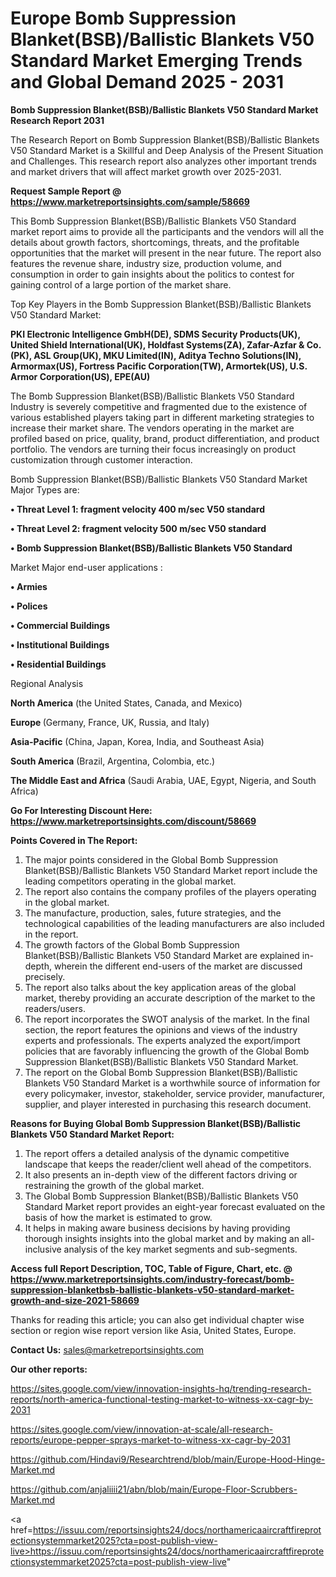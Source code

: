 # Europe Bomb Suppression Blanket(BSB)/Ballistic Blankets V50 Standard Market Emerging Trends and Global Demand 2025 - 2031

<strong>Bomb Suppression Blanket(BSB)/Ballistic Blankets V50 Standard Market Research Report 2031</strong>

The Research Report on Bomb Suppression Blanket(BSB)/Ballistic Blankets V50 Standard Market is a Skillful and Deep Analysis of the Present Situation and Challenges. This research report also analyzes other important trends and market drivers that will affect market growth over 2025-2031.

<strong>Request Sample Report @ <a href=https://www.marketreportsinsights.com/sample/58669>https://www.marketreportsinsights.com/sample/58669</a></strong>

This Bomb Suppression Blanket(BSB)/Ballistic Blankets V50 Standard market report aims to provide all the participants and the vendors will all the details about growth factors, shortcomings, threats, and the profitable opportunities that the market will present in the near future. The report also features the revenue share, industry size, production volume, and consumption in order to gain insights about the politics to contest for gaining control of a large portion of the market share.

Top Key Players in the Bomb Suppression Blanket(BSB)/Ballistic Blankets V50 Standard Market:

<strong>PKI Electronic Intelligence GmbH(DE), SDMS Security Products(UK), United Shield International(UK), Holdfast Systems(ZA), Zafar-Azfar & Co.(PK), ASL Group(UK), MKU Limited(IN), Aditya Techno Solutions(IN), Armormax(US), Fortress Pacific Corporation(TW), Armortek(US), U.S. Armor Corporation(US), EPE(AU)</strong>

The Bomb Suppression Blanket(BSB)/Ballistic Blankets V50 Standard Industry is severely competitive and fragmented due to the existence of various established players taking part in different marketing strategies to increase their market share. The vendors operating in the market are profiled based on price, quality, brand, product differentiation, and product portfolio. The vendors are turning their focus increasingly on product customization through customer interaction.

Bomb Suppression Blanket(BSB)/Ballistic Blankets V50 Standard Market Major Types are:

<strong>• Threat Level 1: fragment velocity 400 m/sec V50 standard

• Threat Level 2: fragment velocity 500 m/sec V50 standard

• Bomb Suppression Blanket(BSB)/Ballistic Blankets V50 Standard</strong>

Market Major end-user applications :

<strong>• Armies

• Polices

• Commercial Buildings

• Institutional Buildings

• Residential Buildings</strong>

Regional Analysis

</u><strong><b>North America</b></strong> (the United States, Canada, and Mexico)

<strong><b>Europe </b></strong>(Germany, France, UK, Russia, and Italy)

<strong><b>Asia-Pacific</b></strong> (China, Japan, Korea, India, and Southeast Asia)

<strong><b>South America</b></strong> (Brazil, Argentina, Colombia, etc.)

<strong><b>The Middle East and Africa</b></strong> (Saudi Arabia, UAE, Egypt, Nigeria, and South Africa)

<strong>Go For Interesting Discount Here: <a href=https://www.marketreportsinsights.com/discount/58669>https://www.marketreportsinsights.com/discount/58669</a></strong>

<strong>Points Covered in The Report:</strong>
<ol>
  <li>The major points considered in the Global Bomb Suppression Blanket(BSB)/Ballistic Blankets V50 Standard Market report include the leading competitors operating in the global market.</li>
  <li>The report also contains the company profiles of the players operating in the global market.</li>
  <li>The manufacture, production, sales, future strategies, and the technological capabilities of the leading manufacturers are also included in the report.</li>
  <li>The growth factors of the Global Bomb Suppression Blanket(BSB)/Ballistic Blankets V50 Standard Market are explained in-depth, wherein the different end-users of the market are discussed precisely.</li>
  <li>The report also talks about the key application areas of the global market, thereby providing an accurate description of the market to the readers/users.</li>
  <li>The report incorporates the SWOT analysis of the market. In the final section, the report features the opinions and views of the industry experts and professionals. The experts analyzed the export/import policies that are favorably influencing the growth of the Global Bomb Suppression Blanket(BSB)/Ballistic Blankets V50 Standard Market.</li>
  <li>The report on the Global Bomb Suppression Blanket(BSB)/Ballistic Blankets V50 Standard Market is a worthwhile source of information for every policymaker, investor, stakeholder, service provider, manufacturer, supplier, and player interested in purchasing this research document.</li>
</ol>
<strong>Reasons for Buying Global Bomb Suppression Blanket(BSB)/Ballistic Blankets V50 Standard Market Report:</strong>

<ol>
  <li>The report offers a detailed analysis of the dynamic competitive landscape that keeps the reader/client well ahead of the competitors.</li>
  <li>It also presents an in-depth view of the different factors driving or restraining the growth of the global market.</li>
  <li>The Global Bomb Suppression Blanket(BSB)/Ballistic Blankets V50 Standard Market report provides an eight-year forecast evaluated on the basis of how the market is estimated to grow.</li>
  <li>It helps in making aware business decisions by having providing thorough insights insights into the global market and by making an all-inclusive analysis of the key market segments and sub-segments.</li>
</ol>
<strong>Access full Report Description, TOC, Table of Figure, Chart, etc. @ <a href=https://www.marketreportsinsights.com/industry-forecast/bomb-suppression-blanketbsb-ballistic-blankets-v50-standard-market-growth-and-size-2021-58669>https://www.marketreportsinsights.com/industry-forecast/bomb-suppression-blanketbsb-ballistic-blankets-v50-standard-market-growth-and-size-2021-58669</a></strong>


Thanks for reading this article; you can also get individual chapter wise section or region wise report version like Asia, United States, Europe.

<strong>Contact Us:</strong>
sales@marketreportsinsights.com

<strong>Our other reports:</strong>

<a href=https://sites.google.com/view/innovation-insights-hq/trending-research-reports/north-america-functional-testing-market-to-witness-xx-cagr-by-2031>https://sites.google.com/view/innovation-insights-hq/trending-research-reports/north-america-functional-testing-market-to-witness-xx-cagr-by-2031</a>

<a href=https://sites.google.com/view/innovation-at-scale/all-research-reports/europe-pepper-sprays-market-to-witness-xx-cagr-by-2031>https://sites.google.com/view/innovation-at-scale/all-research-reports/europe-pepper-sprays-market-to-witness-xx-cagr-by-2031</a>

<a href=https://github.com/Hindavi9/Researchtrend/blob/main/Europe-Hood-Hinge-Market.md>https://github.com/Hindavi9/Researchtrend/blob/main/Europe-Hood-Hinge-Market.md</a>

<a href=https://github.com/anjaliiii21/abn/blob/main/Europe-Floor-Scrubbers-Market.md>https://github.com/anjaliiii21/abn/blob/main/Europe-Floor-Scrubbers-Market.md</a>

<a href=https://issuu.com/reportsinsights24/docs/northamericaaircraftfireprotectionsystemmarket2025?cta=post-publish-view-live>https://issuu.com/reportsinsights24/docs/northamericaaircraftfireprotectionsystemmarket2025?cta=post-publish-view-live</a>"
